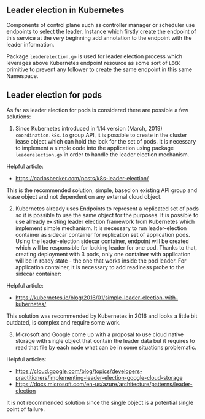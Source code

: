 ## Leader election in Kubernetes

Components of control plane such as controller manager or scheduler use endpoints to select the leader. Instance which firstly create the endpoint of this service at the very beginning add annotation to the endpoint with the leader information.

Package `leaderelection.go` is used for leader election process which leverages above Kubernetes endpoint resource as some sort of `LOCK` primitive to prevent any follower to create the same endpoint in this same Namespace.

## Leader election for pods

As far as leader election for pods is considered there are possible a few solutions:

1. Since Kubernetes introduced in 1.14 version (March, 2019) `coordination.k8s.io` group API, it is possible to create in the cluster lease object which can hold the lock for the set of pods. It is necessary to implement a simple code into the application using package `leaderelection.go` in order to handle the leader election mechanism.

Helpful article:
- https://carlosbecker.com/posts/k8s-leader-election/

This is the recommended solution, simple, based on existing API group and lease object and not dependent on any external cloud object.

2. Kubernetes already uses Endpoints to represent a replicated set of pods so it is possible to use the same object for the purposes. It is possible to use already existing leader election framework from Kubernetes which implement simple mechanism. It is necessary to run leader-election container as sidecar container for replication set of application pods. Using the leader-election sidecar container, endpoint will be created which will be responsible for locking leader for one pod. Thanks to that, creating deployment with 3 pods, only one container with application will be in ready state - the one that works inside the pod leader. For application container, it is necessary to add readiness probe to the sidecar container:

Helpful article:
- https://kubernetes.io/blog/2016/01/simple-leader-election-with-kubernetes/

This solution was recommended by Kubernetes in 2016 and looks a little bit outdated, is complex and require some work.

3. Microsoft and Google come up with a proposal to use cloud native storage with single object that contain the leader data but it requires to read that file by each node what can be in some situations problematic.

Helpful articles:
- https://cloud.google.com/blog/topics/developers-practitioners/implementing-leader-election-google-cloud-storage
- https://docs.microsoft.com/en-us/azure/architecture/patterns/leader-election

It is not recommended solution since the single object is a potential single point of failure.
